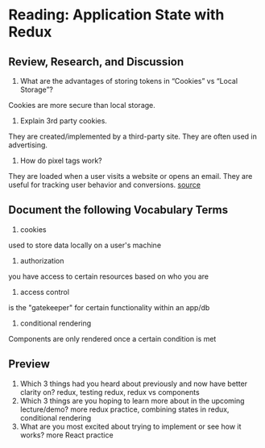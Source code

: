 # Reading: Application State with Redux

## Review, Research, and Discussion
1. What are the advantages of storing tokens in “Cookies” vs “Local Storage”?

Cookies are more secure than local storage. 

1. Explain 3rd party cookies.

They are created/implemented by a third-party site. They are often used in advertising. 
1. How do pixel tags work?

They are loaded when a user visits a website or opens an email. They are useful for tracking user behavior and conversions.
[source](https://en.ryte.com/wiki/Tracking_Pixel)
## Document the following Vocabulary Terms
1. cookies

used to store data locally on a user's machine
1. authorization

you have access to certain resources based on who you are
1. access control

is the "gatekeeper" for certain functionality within an app/db
1. conditional rendering

Components are only rendered once a certain condition is met

## Preview
1. Which 3 things had you heard about previously and now have better clarity on?
redux, testing redux, redux vs components
1. Which 3 things are you hoping to learn more about in the upcoming lecture/demo?
more redux practice, combining states in redux, conditional rendering
1. What are you most excited about trying to implement or see how it works?
more React practice